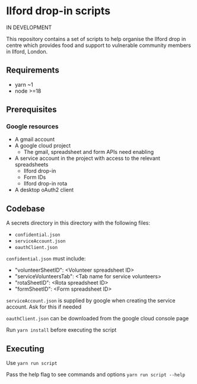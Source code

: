 # Ilford drop-in scripts

IN DEVELOPMENT

This repository contains a set of scripts to help organise the Ilford drop in centre which provides food and support to vulnerable community members in Ilford, London.

## Requirements

- yarn ~1
- node >=18

## Prerequisites

### Google resources

- A gmail account
- A google cloud project
  - The gmail, spreadsheet and form APIs need enabling
- A service account in the project with access to the relevant spreadsheets
  - Ilford drop-in
  - Form IDs
  - Ilford drop-in rota
- A desktop oAuth2 client

## Codebase

A secrets directory in this directory with the following files:

- `confidential.json`
- `serviceAccount.json`
- `oauthClient.json`

`confidential.json` must include:

- "volunteerSheetID": \<Volunteer spreadsheet ID\>
- "serviceVolunteersTab": \<Tab name for service volunteers\>
- "rotaSheetID": \<Rota spreadsheet ID\>
- "formSheetID": \<Form spreadsheet ID\>

`serviceAccount.json` is supplied by google when creating the service account. Ask for this if needed

`oauthClient.json` can be downloaded from the google cloud console page

Run `yarn install` before executing the script

## Executing

Use `yarn run script`

Pass the help flag to see commands and options `yarn run script --help`
